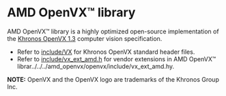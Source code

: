 # AMD OpenVX&trade; library

AMD OpenVX&trade; library is a highly optimized open-source implementation of the [Khronos OpenVX 1.3](https://www.khronos.org/registry/OpenVX/specs/1.3/html/OpenVX_Specification_1_3.html) computer vision specification.


* Refer to [include/VX](https://github.com/GPUOpen-ProfessionalCompute-Libraries/MIVisionX/tree/master/amd_openvx/openvx/include/VX) for Khronos OpenVX standard header files.
* Refer to [include/vx_ext_amd.h](https://github.com/GPUOpen-ProfessionalCompute-Libraries/MIVisionX/blob/master/amd_openvx/openvx/include/vx_ext_amd.h) for vendor extensions in AMD OpenVX&trade; librar../../../amd_openvx/openvx/include/vx_ext_amd.hy.

**NOTE:** OpenVX and the OpenVX logo are trademarks of the Khronos Group Inc.
